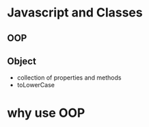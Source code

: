 # Javascript and Classes

## OOP
## Object

- collection of properties and methods 
- toLowerCase

# why use   OOP